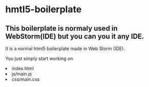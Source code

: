 # hmtl5-boilerplate
## This boilerplate is normaly used in WebStorm(IDE) but you can you it any IDE.
It is a normal html5 boilerplate made in Web Storm (IDE).

You just simply start working on 
<li>index.html</li>
<li>js/main.js</li>
<li>css/main.css</li>


  
